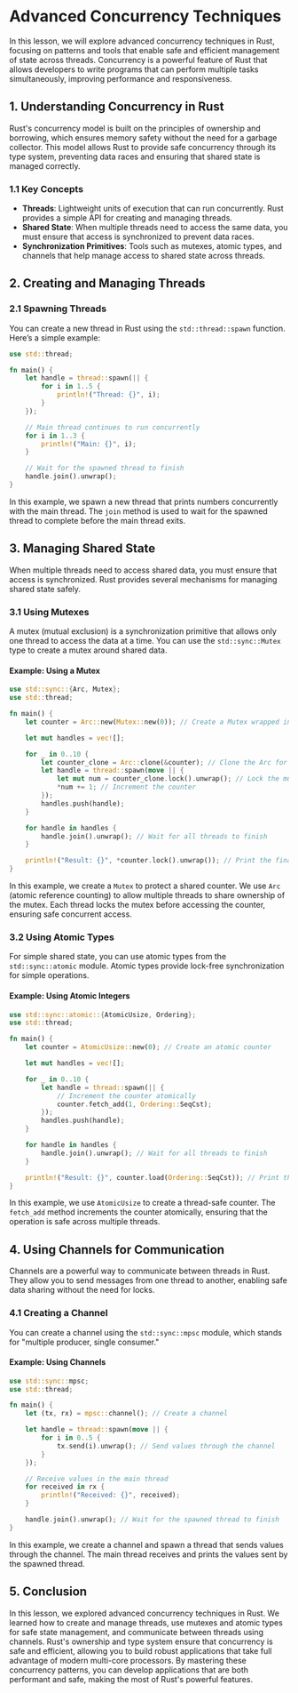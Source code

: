 # Advanced Concurrency Techniques

In this lesson, we will explore advanced concurrency techniques in Rust, focusing on patterns and tools that enable safe and efficient management of state across threads. Concurrency is a powerful feature of Rust that allows developers to write programs that can perform multiple tasks simultaneously, improving performance and responsiveness.

## 1. Understanding Concurrency in Rust

Rust's concurrency model is built on the principles of ownership and borrowing, which ensures memory safety without the need for a garbage collector. This model allows Rust to provide safe concurrency through its type system, preventing data races and ensuring that shared state is managed correctly.

### 1.1 Key Concepts

- **Threads**: Lightweight units of execution that can run concurrently. Rust provides a simple API for creating and managing threads.
- **Shared State**: When multiple threads need to access the same data, you must ensure that access is synchronized to prevent data races.
- **Synchronization Primitives**: Tools such as mutexes, atomic types, and channels that help manage access to shared state across threads.

## 2. Creating and Managing Threads

### 2.1 Spawning Threads

You can create a new thread in Rust using the `std::thread::spawn` function. Here’s a simple example:

```rust
use std::thread;

fn main() {
    let handle = thread::spawn(|| {
        for i in 1..5 {
            println!("Thread: {}", i);
        }
    });

    // Main thread continues to run concurrently
    for i in 1..3 {
        println!("Main: {}", i);
    }

    // Wait for the spawned thread to finish
    handle.join().unwrap();
}
```

In this example, we spawn a new thread that prints numbers concurrently with the main thread. The `join` method is used to wait for the spawned thread to complete before the main thread exits.

## 3. Managing Shared State

When multiple threads need to access shared data, you must ensure that access is synchronized. Rust provides several mechanisms for managing shared state safely.

### 3.1 Using Mutexes

A mutex (mutual exclusion) is a synchronization primitive that allows only one thread to access the data at a time. You can use the `std::sync::Mutex` type to create a mutex around shared data.

#### Example: Using a Mutex

```rust
use std::sync::{Arc, Mutex};
use std::thread;

fn main() {
    let counter = Arc::new(Mutex::new(0)); // Create a Mutex wrapped in an Arc

    let mut handles = vec![];

    for _ in 0..10 {
        let counter_clone = Arc::clone(&counter); // Clone the Arc for each thread
        let handle = thread::spawn(move || {
            let mut num = counter_clone.lock().unwrap(); // Lock the mutex
            *num += 1; // Increment the counter
        });
        handles.push(handle);
    }

    for handle in handles {
        handle.join().unwrap(); // Wait for all threads to finish
    }

    println!("Result: {}", *counter.lock().unwrap()); // Print the final count
}
```

In this example, we create a `Mutex` to protect a shared counter. We use `Arc` (atomic reference counting) to allow multiple threads to share ownership of the mutex. Each thread locks the mutex before accessing the counter, ensuring safe concurrent access.

### 3.2 Using Atomic Types

For simple shared state, you can use atomic types from the `std::sync::atomic` module. Atomic types provide lock-free synchronization for simple operations.

#### Example: Using Atomic Integers

```rust
use std::sync::atomic::{AtomicUsize, Ordering};
use std::thread;

fn main() {
    let counter = AtomicUsize::new(0); // Create an atomic counter

    let mut handles = vec![];

    for _ in 0..10 {
        let handle = thread::spawn(|| {
            // Increment the counter atomically
            counter.fetch_add(1, Ordering::SeqCst);
        });
        handles.push(handle);
    }

    for handle in handles {
        handle.join().unwrap(); // Wait for all threads to finish
    }

    println!("Result: {}", counter.load(Ordering::SeqCst)); // Print the final count
}
```

In this example, we use `AtomicUsize` to create a thread-safe counter. The `fetch_add` method increments the counter atomically, ensuring that the operation is safe across multiple threads.

## 4. Using Channels for Communication

Channels are a powerful way to communicate between threads in Rust. They allow you to send messages from one thread to another, enabling safe data sharing without the need for locks.

### 4.1 Creating a Channel

You can create a channel using the `std::sync::mpsc` module, which stands for "multiple producer, single consumer."

#### Example: Using Channels

```rust
use std::sync::mpsc;
use std::thread;

fn main() {
    let (tx, rx) = mpsc::channel(); // Create a channel

    let handle = thread::spawn(move || {
        for i in 0..5 {
            tx.send(i).unwrap(); // Send values through the channel
        }
    });

    // Receive values in the main thread
    for received in rx {
        println!("Received: {}", received);
    }

    handle.join().unwrap(); // Wait for the spawned thread to finish
}
```

In this example, we create a channel and spawn a thread that sends values through the channel. The main thread receives and prints the values sent by the spawned thread.

## 5. Conclusion

In this lesson, we explored advanced concurrency techniques in Rust. We learned how to create and manage threads, use mutexes and atomic types for safe state management, and communicate between threads using channels. Rust's ownership and type system ensure that concurrency is safe and efficient, allowing you to build robust applications that take full advantage of modern multi-core processors. By mastering these concurrency patterns, you can develop applications that are both performant and safe, making the most of Rust's powerful features.